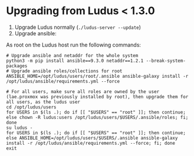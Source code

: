 # Upgrading from Ludus < 1.3.0

1. Upgrade Ludus normally (`./ludus-server --update`)
2. Upgrade ansible:

As root on the Ludus host run the following commands:

```
# Upgrade ansible and netaddr for the whole system
python3 -m pip install ansible==9.3.0 netaddr==1.2.1 --break-system-packages
# Upgrade ansible roles/collections for root
ANSIBLE_HOME=/opt/ludus/users/root/.ansible ansible-galaxy install -r /opt/ludus/ansible/requirements.yml --force

# For all users, make sure all roles are owned by the user (lae.proxmox was previously installed by root), then upgrade them for all users, as the ludus user
cd /opt/ludus/users
for USERS in $(ls .); do if [[ "$USERS" == "root" ]]; then continue; else chown -R ludus:users /opt/ludus/users/$USERS/.ansible/roles; fi; done
su ludus -
for USERS in $(ls .); do if [[ "$USERS" == "root" ]]; then continue; else ANSIBLE_HOME=/opt/ludus/users/$USERS/.ansible ansible-galaxy install -r /opt/ludus/ansible/requirements.yml --force; fi; done
exit
```
